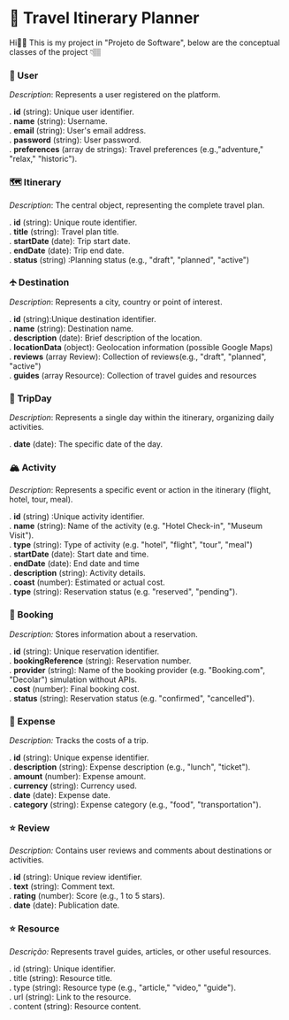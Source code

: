 # 🧭 Travel Itinerary Planner

Hi👋🏽 This is my project in "Projeto de Software", below are the conceptual classes of the project 👇🏽

### 👤 User

*Description*: Represents a user registered on the platform.

. **id** (string): Unique user identifier. <br/>
. **name** (string): Username. <br/>
. **email** (string): User's email address. <br/>
. **password** (string): User password. <br/>
. **preferences** (array de strings): Travel preferences (e.g.,"adventure," "relax," "historic"). <br/>

### 🗺️ Itinerary

*Description*: The central object, representing the complete travel plan.

. **id** (string): Unique route identifier. <br/>
. **title** (string): Travel plan title. <br/>
. **startDate** (date): Trip start date. <br/>
. **endDate** (date): Trip end date. <br/>
. **status** (string) :Planning status (e.g., "draft", "planned", "active") <br/>

### 🛧 Destination

*Description*: Represents a city, country or point of interest.

. **id** (string):Unique destination identifier. <br/>
. **name** (string): Destination name. <br/>
. **description** (date): Brief description of the location. <br/>
. **locationData** (object): Geolocation information (possible Google Maps) <br/>
. **reviews** (array Review): Collection of reviews(e.g., "draft", "planned", "active") <br/>
. **guides** (array Resource): Collection of travel guides and resources <br/>

### 🚅 TripDay 

*Description*: Represents a single day within the itinerary, organizing daily activities.

. **date** (date): The specific date of the day. <br/>

### 🏔️ Activity

*Description*: Represents a specific event or action in the itinerary (flight, hotel, tour, meal).

. **id** (string) :Unique activity identifier. <br/>
. **name** (string): Name of the activity (e.g. "Hotel Check-in", "Museum Visit"). <br/>
. **type** (string): Type of activity (e.g. "hotel", "flight", "tour", "meal") <br/>
. **startDate** (date): Start date and time. <br/>
. **endDate** (date): End date and time <br/>
. **description** (string): Activity details. <br/>
. **coast** (number): Estimated or actual cost. <br/>
. **type** (string): Reservation status (e.g. "reserved", "pending"). <br/>

### 🚕 Booking

*Description:* Stores information about a reservation.

. **id** (string): Unique reservation identifier. <br/>
. **bookingReference** (string): Reservation number. <br/>
. **provider** (string): Name of the booking provider (e.g. "Booking.com", "Decolar") simulation without APIs. <br/>
. **cost** (number): Final booking cost. <br/>
. **status** (string): Reservation status (e.g. "confirmed", "cancelled"). <br/>

### 💸 Expense

*Description:* Tracks the costs of a trip.

. **id** (string): Unique expense identifier. <br/>
. **description** (string): Expense description (e.g., "lunch", "ticket"). <br/>
. **amount** (number): Expense amount. <br/>
. **currency** (string): Currency used. <br/>
. **date** (date): Expense date. <br/>
. **category** (string): Expense category (e.g., "food", "transportation").<br/>
 
### ⭐ Review

*Description:* Contains user reviews and comments about destinations or activities.

. **id** (string): Unique review identifier. <br/>
. **text** (string): Comment text. <br/>
. **rating** (number): Score (e.g., 1 to 5 stars). <br/>
. **date** (date): Publication date. <br/>

### ⭐ Resource

*Descrição:* Represents travel guides, articles, or other useful resources.

. id (string): Unique identifier. <br/>
. title (string): Resource title. <br/>
. type (string): Resource type (e.g., "article," "video," "guide").<br/>
. url (string): Link to the resource. <br/>
. content (string): Resource content.
